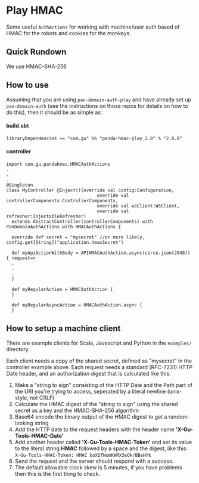 # Play HMAC

Some useful `AuthActions` for working with machine/user auth based of HMAC for the robots and cookies for the monkeys.

## Quick Rundown
We use HMAC-SHA-256

## How to use

Assuming that you are using `pan-domain-auth-play` and have already set up `pan-domain-auth` 
(see the instructions on those repos for details on how to do this), then it should be as simple as:

#### build.sbt
```
libraryDependencies += "com.gu" %% "panda-hmac-play_2.8" % "2.0.0"
```

#### controller
```
import com.gu.pandahmac.HMACAuthActions
.
.
.
@Singleton
class MyController @Inject()(override val config:Configuration,
                                  override val controllerComponents:ControllerComponents,
                                  override val wsClient:WSClient,
                                  override val refresher:InjectableRefresher)
  extends AbstractController(controllerComponents) with PanDomainAuthActions with HMACAuthActions {
  
  override def secret = "mysecret" //or more likely, config.get[String]("application.hmacSecret")

  def myApiActionWithBody = APIHMACAuthAction.async(circe.json(2048)) { request=>
  .
  .
  .
  }
  
  def myRegularAction = HMACAuthAction {
  }
  
  def myRegularAsyncAction = HMACAuthAction.async {
  }
```

## How to setup a machine client

There are example clients for Scala, Javascript and Python in the `examples/` directory.

Each client needs a copy of the shared secret, defined as "mysecret" in the controller example above.
Each request needs a standard (RFC-7231) HTTP Date header, and an authorization digest that is calculated like this:

1. Make a "string to sign" consisting of the HTTP Date and the Path part of the URI you're trying to access, 
seperated by a literal newline (unix-style, not CRLF)
2. Calculate the HMAC digest of the "string to sign" using the shared secret as a key and the HMAC-SHA-256 algorithm
3. Base64 encode the binary output of the HMAC digest to get a random-looking string
4. Add the HTTP date to the request headers with the header name **'X-Gu-Tools-HMAC-Date'**
5. Add another header called **'X-Gu-Tools-HMAC-Token'** and set its value to the literal string **HMAC** followed by a
 space and the digest, like this: `X-Gu-Tools-HMAC-Token: HMAC boXSTNumKWRX3eQk/BBeHYk`
6. Send the request and the server should respond with a success.
7. The default allowable clock skew is 5 minutes, if you have problems then this is the first thing to check.
